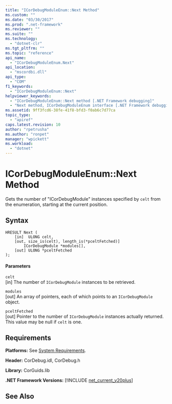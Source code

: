 ```yaml
---
title: "ICorDebugModuleEnum::Next Method"
ms.custom: ""
ms.date: "03/30/2017"
ms.prod: ".net-framework"
ms.reviewer: ""
ms.suite: ""
ms.technology: 
  - "dotnet-clr"
ms.tgt_pltfrm: ""
ms.topic: "reference"
api_name: 
  - "ICorDebugModuleEnum.Next"
api_location: 
  - "mscordbi.dll"
api_type: 
  - "COM"
f1_keywords: 
  - "ICorDebugModuleEnum::Next"
helpviewer_keywords: 
  - "ICorDebugModuleEnum::Next method [.NET Framework debugging]"
  - "Next method, ICorDebugModuleEnum interface [.NET Framework debugging]"
ms.assetid: 9ff3fcd6-38fe-41f8-bfd3-f0ab6c7d77ca
topic_type: 
  - "apiref"
caps.latest.revision: 10
author: "rpetrusha"
ms.author: "ronpet"
manager: "wpickett"
ms.workload: 
  - "dotnet"
---
```

# ICorDebugModuleEnum::Next Method
Gets the number of "ICorDebugModule" instances specified by `celt` from the enumeration, starting at the current position.  
  
## Syntax  
  
```  
HRESULT Next (  
    [in]  ULONG celt,  
    [out, size_is(celt), length_is(*pceltFetched)]  
        ICorDebugModule *modules[],  
    [out] ULONG *pceltFetched  
);  
```  
  
#### Parameters  
 `celt`  
 [in] The number of `ICorDebugModule` instances to be retrieved.  
  
 `modules`  
 [out] An array of pointers, each of which points to an `ICorDebugModule` object.  
  
 `pceltFetched`  
 [out] Pointer to the number of `ICorDebugModule` instances actually returned. This value may be null if `celt` is one.  
  
## Requirements  
 **Platforms:** See [System Requirements](../../../../docs/framework/get-started/system-requirements.md).  
  
 **Header:** CorDebug.idl, CorDebug.h  
  
 **Library:** CorGuids.lib  
  
 **.NET Framework Versions:** [!INCLUDE [net_current_v20plus](../../../../includes/net-current-v20plus-md.md)]  
  
## See Also  
 
